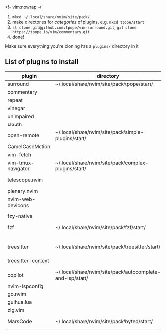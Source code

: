 <!- vim:nowrap
->
1. `mkcd ~/.local/share/nvim/site/pack/`
2. make directories for _categories_ of plugins, e.g. `mkcd tpope/start`
3. `sl clone git@github.com:tpope/vim-surround.git`, `git clone https://tpope.io/vim/commentary.git`
4. done!

Make sure everything you're cloning has a `plugins/` directory in it


## List of plugins to install

| plugin             	| directory                                                 	| command                                                                	|
|--------------------	|-----------------------------------------------------------	|------------------------------------------------------------------------	|
| surround           	| ~/.local/share/nvim/site/pack/tpope/start/                	| sl clone git@github.com:tpope/vim-surround.git                         	|
| commentary         	|                                                           	| git clone https://tpope.io/vim/commentary.git                          	|
| repeat             	|                                                           	| sl clone https://tpope.io/vim/repeat.git                               	|
| vinegar            	|                                                           	| sl clone https://github.com/tpope/vim-vinegar.git                      	|
| unimpaired         	|                                                           	| sl clone https://tpope.io/vim/unimpaired.git                           	|
| sleuth             	|                                                           	| git clone https://tpope.io/vim/sleuth.git                              	|
| open-remote        	| ~/.local/share/nvim/site/pack/simple-plugins/start/       	| sl clone git@github.com:vegerot/open-remote.git                        	|
| CamelCaseMotion    	|                                                           	| sl clone git@github.com:bkad/CamelCaseMotion.git                       	|
| vim-fetch          	|                                                           	| git clone git@github.com:wsdjeg/vim-fetch.git                          	|
| vim-tmux-navigator 	| ~/.local/share/nvim/site/pack/complex-plugins/start/      	| sl clone git@github.com:christoomey/vim-tmux-navigator.git             	|
| telescope.nvim     	|                                                           	| sl clone git@github.com:nvim-telescope/telescope.nvim                  	|
| plenary.nvim       	|                                                           	| sl clone git@github.com:nvim-lua/plenary.nvim                          	|
| nvim-web-devicons  	|                                                           	| sl clone git@github.com:nvim-tree/nvim-web-devicons                    	|
| fzy-native         	|                                                           	| sl clone git@github.com:nvim-telescope/telescope-fzy-native.nvim.git   	|
| fzf                	| ~/.local/share/nvim/site/pack/fzf/start/                  	| sl clone git@github.com:junegunn/fzf.git                               	|
|                    	|                                                           	| sl clone git@github.com:junegunn/fzf.vim.git                           	|
| treesitter         	| ~/.local/share/nvim/site/pack/treesitter/start/           	| sl clone git@github.com:nvim-treesitter/nvim-treesitter.git            	|
| treesitter-context 	|                                                           	| sl clone git@github.com:nvim-treesitter/nvim-treesitter-context.git    	|
| copilot            	| ~/.local/share/nvim/site/pack/autocomplete-and-lsp/start/ 	| sl clone git@github.com:github/copilot.vim.git                         	|
| nvim-lspconfig     	|                                                           	| sl clone git@github.com:neovim/nvim-lspconfig.git                      	|
| go.nvim            	|                                                           	| git clone git@github.com:ray-x/go.nvim                                 	|
| guihua.lua         	|                                                           	| git clone git@github.com:ray-x/guihua.lua                              	|
| zig.vim            	|                                                           	| git clone git@github.com:ziglang/zig.vim                               	|
| MarsCode           	| ~/.local/share/nvim/site/pack/byted/start/                	| git clone git@code.???.org:chenjiaqi.cposture/codeverse.vim.git        	|

